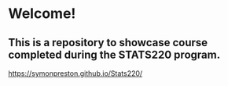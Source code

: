 # Welcome!
## This is a repository to showcase course completed during the STATS220 program. 
https://symonpreston.github.io/Stats220/
